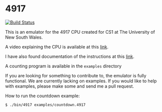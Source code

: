 # 4917

[![Build Status](https://drone.io/github.com/andrewrothman/4917/status.png)](https://drone.io/github.com/andrewrothman/4917/latest)

This is an emulator for the 4917 CPU created for CS1 at The University of
New South Wales.

A video explaining the CPU is available at this [link](http://www.youtube.com/watch?v=gTeDX4yAdyU).

I have also found documentation of the instructions at this [link](http://andrewharvey4.wordpress.com/2009/03/13/comp2121-wk01/).

A counting program is available in the `examples` directory

If you are looking for something to contribute to, the emulator is fully
functional. We are currently lacking on examples. If you would like to help
with examples, please make some and send me a pull request.

How to run the countdown example:

    $ ./bin/4917 examples/countdown.4917
